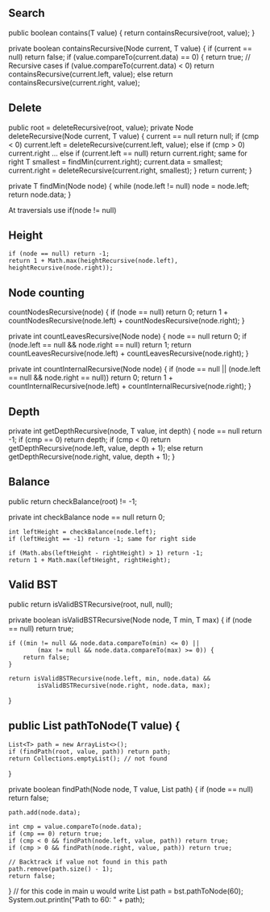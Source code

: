## Search ##

public boolean contains(T value) {
    return containsRecursive(root, value);
}

private boolean containsRecursive(Node<T> current, T value) {
    if (current == null) return false;
    if (value.compareTo(current.data) == 0) {
        return true;
    // Recursive cases
    if (value.compareTo(current.data) < 0)
        return containsRecursive(current.left, value);
    else  return containsRecursive(current.right, value);

## Delete ##

public root = deleteRecursive(root, value);
private Node<T> deleteRecursive(Node<T> current, T value) {
current == null return null;
    if (cmp < 0)  current.left = deleteRecursive(current.left, value);
    else if (cmp > 0) current.right ...
    else  if (current.left == null) return current.right; same for right
        T smallest = findMin(current.right);
        current.data = smallest;
        current.right = deleteRecursive(current.right, smallest);
    }
    return current;
}

private T findMin(Node<T> node) {
    while (node.left != null) node = node.left;
    return node.data;
}

At traversials use if(node != null)

## Height ##
    if (node == null) return -1; 
    return 1 + Math.max(heightRecursive(node.left), heightRecursive(node.right));


## Node counting ##

countNodesRecursive(node) {
    if (node == null) return 0;
    return 1 + countNodesRecursive(node.left) + countNodesRecursive(node.right);
}

private int countLeavesRecursive(Node<T> node) {
   node == null return 0;
    if (node.left == null && node.right == null) return 1;
    return countLeavesRecursive(node.left) + countLeavesRecursive(node.right);
}

private int countInternalRecursive(Node<T> node) {
    if (node == null || (node.left == null && node.right == null)) return 0;
    return 1 + countInternalRecursive(node.left) + countInternalRecursive(node.right);
}

## Depth 

private int getDepthRecursive(node, T value, int depth) {
    node == null return -1;
    if (cmp == 0) return depth;
    if (cmp < 0) return getDepthRecursive(node.left, value, depth + 1);
    else return getDepthRecursive(node.right, value, depth + 1);
}

## Balance

public return checkBalance(root) != -1;


private int checkBalance node == null return 0;

    int leftHeight = checkBalance(node.left);
    if (leftHeight == -1) return -1; same for right side

    if (Math.abs(leftHeight - rightHeight) > 1) return -1;
    return 1 + Math.max(leftHeight, rightHeight);

## Valid BST

public return isValidBSTRecursive(root, null, null);

private boolean isValidBSTRecursive(Node<T> node, T min, T max) {
    if (node == null) return true;

    if ((min != null && node.data.compareTo(min) <= 0) ||
            (max != null && node.data.compareTo(max) >= 0)) {
        return false;
    }

    return isValidBSTRecursive(node.left, min, node.data) &&
            isValidBSTRecursive(node.right, node.data, max);
}

## public List<T> pathToNode(T value) {
    List<T> path = new ArrayList<>();
    if (findPath(root, value, path)) return path;
    return Collections.emptyList(); // not found
}

private boolean findPath(Node<T> node, T value, List<T> path) {
    if (node == null) return false;

    path.add(node.data);

    int cmp = value.compareTo(node.data);
    if (cmp == 0) return true;
    if (cmp < 0 && findPath(node.left, value, path)) return true;
    if (cmp > 0 && findPath(node.right, value, path)) return true;

    // Backtrack if value not found in this path
    path.remove(path.size() - 1);
    return false;
} // for this code in main u would write 
List<Integer> path = bst.pathToNode(60);
System.out.println("Path to 60: " + path);
